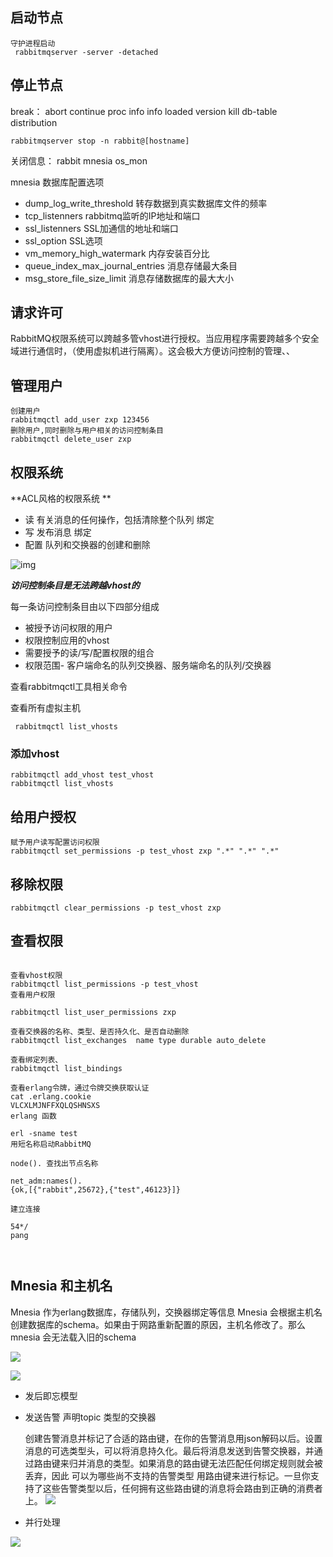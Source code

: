 ## 启动节点

```
守护进程启动
 rabbitmqserver -server -detached
```


## 停止节点

break： abort continue proc info info  loaded  version kill db-table distribution

```
rabbitmqserver stop -n rabbit@[hostname]
```
关闭信息： rabbit mnesia os_mon

mnesia 数据库配置选项

- dump_log_write_threshold 转存数据到真实数据库文件的频率
- tcp_listenners rabbitmq监听的IP地址和端口
- ssl_listenners SSL加通信的地址和端口
- ssl_option SSL选项
- vm_memory_high_watermark  内存安装百分比
- queue_index_max_journal_entries 消息存储最大条目
- msg_store_file_size_limit 消息存储数据库的最大大小
## 请求许可
RabbitMQ权限系统可以跨越多管vhost进行授权。当应用程序需要跨越多个安全域进行通信时，（使用虚拟机进行隔离）。这会极大方便访问控制的管理、、

## 管理用户
```
创建用户
rabbitmqctl add_user zxp 123456
删除用户,同时删除与用户相关的访问控制条目
rabbitmqctl delete_user zxp
```

 ## 权限系统

**ACL风格的权限系统  **


- 读 有关消息的任何操作，包括清除整个队列 绑定
- 写 发布消息 绑定
- 配置 队列和交换器的创建和删除

![img](https://upload-images.jianshu.io/upload_images/12016719-40a096f93e1fe19b.png!web?imageMogr2/auto-orient/strip|imageView2/2/w/550/format/webp)

***访问控制条目是无法跨越vhost的***

每一条访问控制条目由以下四部分组成

- 被授予访问权限的用户
- 权限控制应用的vhost
- 需要授予的读/写/配置权限的组合
- 权限范围- 客户端命名的队列交换器、服务端命名的队列/交换器

查看rabbitmqctl工具相关命令

查看所有虚拟主机

```
 rabbitmqctl list_vhosts
```

### 添加vhost 

```
rabbitmqctl add_vhost test_vhost
rabbitmqctl list_vhosts
```

## 给用户授权

```
赋予用户读写配置访问权限
rabbitmqctl set_permissions -p test_vhost zxp ".*" ".*" ".*"
```

## 移除权限

```
rabbitmqctl clear_permissions -p test_vhost zxp 
```

## 查看权限

```

查看vhost权限
rabbitmqctl list_permissions -p test_vhost
查看用户权限

rabbitmqctl list_user_permissions zxp

查看交换器的名称、类型、是否持久化、是否自动删除
rabbitmqctl list_exchanges  name type durable auto_delete

查看绑定列表、
rabbitmqctl list_bindings

查看erlang令牌，通过令牌交换获取认证
cat .erlang.cookie 
VLCXLMJNFFXQLQSHNSXS
erlang 函数

erl -sname test
用短名称启动RabbitMQ 

node(). 查找出节点名称

net_adm:names().
{ok,[{"rabbit",25672},{"test",46123}]}

建立连接

54*/
pang



```

## Mnesia 和主机名

Mnesia 作为erlang数据库，存储队列，交换器绑定等信息
Mnesia 会根据主机名 创建数据库的schema。如果由于网路重新配置的原因，主机名修改了。那么mnesia 会无法载入旧的schema

 ![](https://i.bmp.ovh/imgs/2020/08/7d7efe14616d12a8.png)

![](https://i.bmp.ovh/imgs/2020/08/3a3d51eb77e8199a.png)

- 发后即忘模型

 - 发送告警   声明topic 类型的交换器

    创建告警消息并标记了合适的路由键，在你的告警消息用json解码以后。设置消息的可选类型头，可以将消息持久化。最后将消息发送到告警交换器，并通过路由键来归并消息的类型。如果消息的路由键无法匹配任何绑定规则就会被丢弃，因此 可以为哪些尚不支持的告警类型 用路由键来进行标记。一旦你支持了这些告警类型以后，任何拥有这些路由键的消息将会路由到正确的消费者上。
   ![](https://i.bmp.ovh/imgs/2020/08/e8553adc5c15189e.png)

 - 并行处理

    
![](https://i.bmp.ovh/imgs/2020/08/5f7eb5bc90799b30.png)
